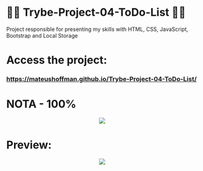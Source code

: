 # 💚💚 Trybe-Project-04-ToDo-List 💚💚

Project responsible for presenting my skills with HTML, CSS, JavaScript, Bootstrap and Local Storage

# Access the project:
### https://mateushoffman.github.io/Trybe-Project-04-ToDo-List/

# NOTA - 100%

<div align="center" margin="50px">
	<img src="img/nota-project-03-(1366x1500).png"/>
</div>

# Preview:

<div align="center" margin="50px">
	<img src="img/project-03.png"/>
</div>
